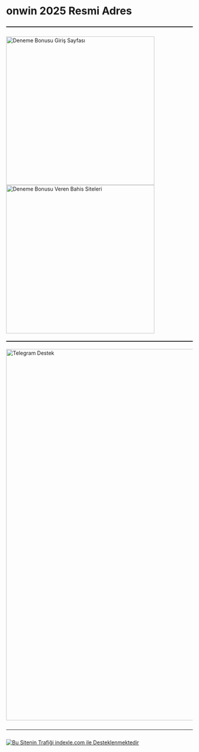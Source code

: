 
# onwin 2025 Resmi Adres

<hr style="border:none;height:1.5px;background:#111;margin:25px 0;">

<a href="https://shortlinkapp.com/bonus" title="Deneme Bonusu Veren Siteler" style="display:inline-block; margin-right:12px;">
  <img src="https://r.resimlink.com/oB5K6k_nE.jpg" title="Ücretsiz Deneme Bonusu Erişimi" alt="Deneme Bonusu Giriş Sayfası" width="400">
</a>
<a href="https://shortlinkapp.com/bonus" title="Hemen Üye Ol, Bonusu Kap!" style="display:inline-block;">
  <img src="https://r.resimlink.com/tj1WPZe0bh.jpg" title="Bedava Bahis Bonusu" alt="Deneme Bonusu Veren Bahis Siteleri" width="400">
</a>

<hr style="border:none;height:2px;background:#000;margin:20px 0;">

<a href="https://t.me/albayabi" title="Telegram Üzerinden İletişime Geçin">
  <img src="https://r.resimlink.com/u7HTKI4.png" alt="Telegram Destek" title="SEO & Marka Koruma - Telegram" width="1000">
</a>

<hr style="border:none;height:1.5px;background:#111;margin:25px 0;">

<a href="https://indexle.com" title="indexle.com - SEO Hit Botu">
  <img src="https://r.resimlink.com/xAdnZ.jpg" alt="Bu Sitenin Trafiği indexle.com ile Desteklenmektedir" title="indexle.com Hit Sistemi">
</a>
